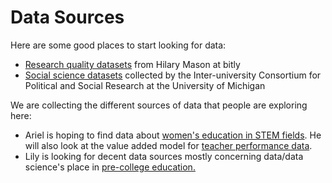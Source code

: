 Data Sources
=========

Here are some good places to start looking for data:

* [Research quality datasets](https://bitly.com/bundles/hmason/1) from Hilary Mason at bitly
* [Social science datasets](http://www.icpsr.umich.edu/icpsrweb/ICPSR/index.jsp) collected by the Inter-university Consortium for Political and Social Research at the University of Michigan


We are collecting the different sources of data that people are exploring here:

* Ariel is hoping to find data about [women's education in STEM fields](http://www.icpsr.umich.edu/icpsrweb/instructors/ddlgs/guides/genderSTEM/sections). He will also look at the value added model for [teacher performance data](http://garyrubinstein.teachforus.org/2012/02/26/analyzing-released-nyc-value-added-data-part-1/).
* Lily is looking for decent data sources mostly concerning data/data science's place in [pre-college education.](http://www.washingtonpost.com/blogs/answer-sheet/post/what-research-really-says-on-teacher-evaluation/2012/09/16/2e9de9fa-ff44-11e1-8adc-499661afe377_blog.html)
